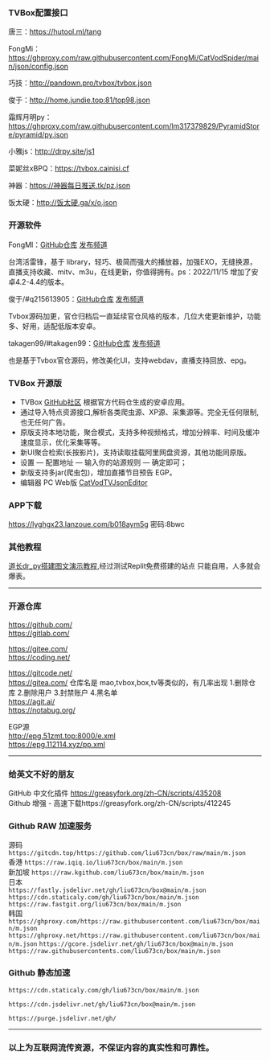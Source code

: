 ### TVBox配置接口

唐三：https://hutool.ml/tang

FongMi：https://ghproxy.com/raw.githubusercontent.com/FongMi/CatVodSpider/main/json/config.json

巧技：http://pandown.pro/tvbox/tvbox.json

俊于：http://home.jundie.top:81/top98.json

霜辉月明py：https://ghproxy.com/raw.githubusercontent.com/lm317379829/PyramidStore/pyramid/py.json

小雅js：http://drpy.site/js1

菜妮丝xBPQ：https://tvbox.cainisi.cf

神器：https://神器每日推送.tk/pz.json

饭太硬：http://饭太硬.ga/x/o.json

### 开源软件

FongMI：[GitHub仓库](https://github.com/fantaiying7/FongMi-TV)   [发布频道](https://t.me/+Zcj4gVQhHykwMGU1)

台湾活雷锋，基于 library，轻巧、极简而强大的播放器，加强EXO，无缝换源，直播支持收藏、mitv、m3u，在线更新，你值得拥有。ps：2022/11/15 增加了安卓4.2-4.4的版本。

俊于/#q215613905：[GitHub仓库](https://github.com/q215613905/TVBoxOS)   [发布频道](https://t.me/TVBoxOSC)

Tvbox源码加更，官仓归档后一直延续官仓风格的版本，几位大佬更新维护，功能多、好用，适配低版本安卓。

takagen99/#takagen99：[GitHub仓库](https://github.com/takagen99/Box)   [发布频道](https://t.me/TVBoxOSC)

也是基于Tvbox官仓源码，修改美化UI，支持webdav，直播支持回放、epg。

### TVBox 开源版
- TVBox [GitHub社区](https://github.com/CatVodTVOfficial/TVBoxOSC) 根据官方代码仓生成的安卓应用。  
- 通过导入特点资源接口,解析各类爬虫源、XP源、采集源等。完全无任何限制,也无任何广告。  
- 原版支持本地功能，聚合模式，支持多种视频格式，增加分辨率、时间及缓冲速度显示，优化采集等等。
- 新UI聚合检索(长按影片)，支持读取挂载阿里网盘资源，其他功能同原版。
- 设置 — 配置地址 — 输入你的站源规则 — 确定即可；  
- 新版支持多jar(爬虫包)，增加直播节目预告 EGP。
- 编辑器 PC Web版 [CatVodTVJsonEditor](https://xn--sss604efuw.ga/%e7%bc%96%e8%be%91%e5%99%a8/)

### APP下载
https://lyghgx23.lanzoue.com/b018aym5g 密码:8bwc


### 其他教程
[道长dr_py搭建图文演示教程](http://www.liucn.cc/83.html),经过测试Replit免费搭建的站点 只能自用，人多就会爆表。  

------
### 开源仓库
https://github.com/  
https://gitlab.com/  

https://gitee.com/  
https://coding.net/  

https://gitcode.net/  
https://gitea.com/  仓库名是 mao,tvbox,box,tv等类似的，有几率出现 1.删除仓库 2.删除用户 3.封禁账户 4.黑名单  
https://agit.ai/  
https://notabug.org/  

EGP源  
http://epg.51zmt.top:8000/e.xml  
https://epg.112114.xyz/pp.xml  

------
### 给英文不好的朋友
GitHub 中文化插件 https://greasyfork.org/zh-CN/scripts/435208  
Github 增强 - 高速下载https://greasyfork.org/zh-CN/scripts/412245  

### Github RAW 加速服务

源码   `https://gitcdn.top/https://github.com/liu673cn/box/raw/main/m.json`  
香港   `https://raw.iqiq.io/liu673cn/box/main/m.json`  
新加坡 `https://raw.kgithub.com/liu673cn/box/main/m.json`  
日本  
`https://fastly.jsdelivr.net/gh/liu673cn/box@main/m.json`  
`https://cdn.staticaly.com/gh/liu673cn/box/main/m.json`  
`https://raw.fastgit.org/liu673cn/box/main/m.json`  
韩国  
`https://ghproxy.com/https://raw.githubusercontent.com/liu673cn/box/main/m.json`  
`https://ghproxy.net/https://raw.githubusercontent.com/liu673cn/box/main/m.json`
`https://gcore.jsdelivr.net/gh/liu673cn/box@main/m.json`  
`https://raw.githubusercontents.com/liu673cn/box/main/m.json`  

### Github 静态加速  
`https://cdn.staticaly.com/gh/liu673cn/box/main/m.json`  

`https://cdn.jsdelivr.net/gh/liu673cn/box@main/m.json`  

`https://purge.jsdelivr.net/gh/`  

------
### 以上为互联网流传资源，不保证内容的真实性和可靠性。

